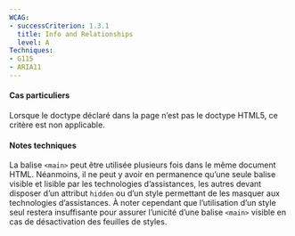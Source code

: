 ```yaml
---
WCAG: 
- successCriterion: 1.3.1
  title: Info and Relationships
  level: A
Techniques: 
- G115
- ARIA11
---
```


#### Cas particuliers

Lorsque le doctype déclaré dans la page n’est pas le doctype HTML5, ce critère est non applicable.

#### Notes techniques

La balise `<main>` peut être utilisée plusieurs fois dans le même document HTML. Néanmoins, il ne peut y avoir en permanence qu’une seule balise visible et lisible par les technologies d’assistances, les autres devant disposer d’un attribut `hidden` ou d’un style permettant de les masquer aux technologies d’assistances. À noter cependant que l’utilisation d’un style seul restera insuffisante pour assurer l’unicité d’une balise `<main>` visible en cas de désactivation des feuilles de styles.

